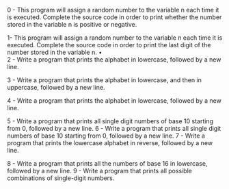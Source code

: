 0 - This program will assign a random number to the variable n each time it is executed. Complete the source code in order to print whether the number stored in the variable n is positive or negative.

1- This program will assign a random number to the variable n each time it is executed. Complete the source code in order to print the last digit of the number stored in the variable n.
	•	
2 - Write a program that prints the alphabet in lowercase, followed by a new line.

3 - Write a program that prints the alphabet in lowercase, and then in uppercase, followed by a new line.

4 - Write a program that prints the alphabet in lowercase, followed by a new line.

5 - Write a program that prints all single digit numbers of base 10 starting from 0, followed by a new line.
6 - Write a program that prints all single digit numbers of base 10 starting from 0, followed by a new line.
7 - Write a program that prints the lowercase alphabet in reverse, followed by a new line.

8 - Write a program that prints all the numbers of base 16 in lowercase, followed by a new line.
9 - Write a program that prints all possible combinations of single-digit numbers.
